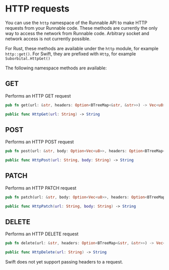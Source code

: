 # HTTP requests

You can use the `http` namespace of the Runnable API to make HTTP requests from your Runnable code. These methods are currently the only way to access the network from Runnable code. Arbitrary socket and network access is not currently possible.

For Rust, these methods are available under the `http` module, for example `http::get()`. For Swift, they are prefixed with `Http`, for example `Suborbital.HttpGet()`

The following namespace methods are available:

## GET

Performs an HTTP GET request

```rust
pub fn get(url: &str, headers: Option<BTreeMap<&str, &str>>) -> Vec<u8>
```

```swift
public func HttpGet(url: String) -> String
```

## POST

Performs an HTTP POST request

```rust
pub fn post(url: &str, body: Option<Vec<u8>>, headers: Option<BTreeMap<&str, &str>>) -> Vec<u8>
```

```swift
public func HttpPost(url: String, body: String) -> String
```

## PATCH

Performs an HTTP PATCH request

```rust
pub fn patch(url: &str, body: Option<Vec<u8>>, headers: Option<BTreeMap<&str, &str>>) -> Vec<u8>
```

```swift
public func HttpPatch(url: String, body: String) -> String
```

## DELETE

Performs an HTTP DELETE request

```rust
pub fn delete(url: &str, headers: Option<BTreeMap<&str, &str>>) -> Vec<u8>
```

```swift
public func HttpDelete(url: String) -> String
```

Swift does not yet support passing headers to a request.

